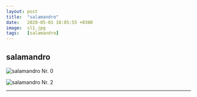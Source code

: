 ```yaml
---
layout: post
title:  "salamandro"
date:   2020-05-01 18:05:55 +0300
image:  sl1.jpg
tags:   [salamandro]
---
```

## salamandro

![salamandro Nr. 0]({{site.baseurl}}/img/00.jpg)

![salamandro Nr. 2]({{site.baseurl}}/img/sl2.jpg)
____________________________________________________________________________________________________________________________________________
